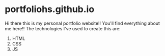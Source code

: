 # portfoliohs.github.io

Hi there this is my personal portfolio website!!
You'll find everything about me here!!
The technologies I've used to create this are:
1. HTML
2. CSS
3. JS